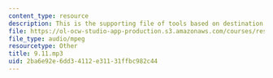 ```yaml
---
content_type: resource
description: This is the supporting file of tools based on destination and goal.
file: https://ol-ocw-studio-app-production.s3.amazonaws.com/courses/res-21g-003-learning-chinese-a-foundation-course-in-mandarin-spring-2011/2ba6e92e6dd34112e31131ffbc982c44_9.11.mp3
file_type: audio/mpeg
resourcetype: Other
title: 9.11.mp3
uid: 2ba6e92e-6dd3-4112-e311-31ffbc982c44
---
```

